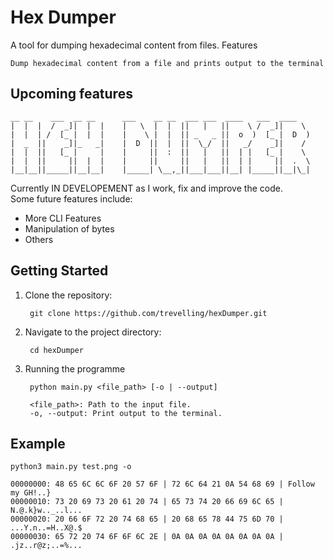 # Hex Dumper

A tool for dumping hexadecimal content from files.
Features

    Dump hexadecimal content from a file and prints output to the terminal

## Upcoming features 

    __ __    ___  __ __      ___    __ __  ___ ___  ____   ___  ____  
    |  |  |  /  _]|  |  |    |   \  |  |  ||   |   ||    \ /  _]|    \ 
    |  |  | /  [_ |  |  |    |    \ |  |  || _   _ ||  o  )  [_ |  D  )
    |  _  ||    _]|_   _|    |  D  ||  |  ||  \_/  ||   _/    _]|    / 
    |  |  ||   [_ |     |    |     ||  :  ||   |   ||  | |   [_ |    \ 
    |  |  ||     ||  |  |    |     ||     ||   |   ||  | |     ||  .  \
    |__|__||_____||__|__|    |_____| \__,_||___|___||__| |_____||__|\_|

Currently IN DEVELOPEMENT as I work, fix and improve the code.  
Some future features include:

- More CLI Features
- Manipulation of bytes
- Others

## Getting Started

1. Clone the repository:

        git clone https://github.com/trevelling/hexDumper.git

2. Navigate to the project directory:

        cd hexDumper

3. Running the programme

        python main.py <file_path> [-o | --output]

        <file_path>: Path to the input file.
        -o, --output: Print output to the terminal.

## Example

    python3 main.py test.png -o

    00000000: 48 65 6C 6C 6F 20 57 6F | 72 6C 64 21 0A 54 68 69 | Follow my GH!..}
    00000010: 73 20 69 73 20 61 20 74 | 65 73 74 20 66 69 6C 65 | N.@.k}w.._..l...
    00000020: 20 66 6F 72 20 74 68 65 | 20 68 65 78 44 75 6D 70 | ...Y.n..=H..X@.$
    00000030: 65 72 20 74 6F 6F 6C 2E | 0A 0A 0A 0A 0A 0A 0A 0A | .jz..r@z;..=%...

